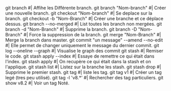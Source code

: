 git branch					                        #| Affihe les Différente branch.
git branch "Nom-branch"				                #| Créer une nouvelle branch.
git checkout "Nom-branch"				            #| Se deplace sur la branch.
git checkout -b "Nom-Branch"			            #| Créer une branche et ce déplace dessus.
git branch --no-merged				                #| List toutes les branch non mergées.
git branch -d "Nom-Branch"		                    #| Supprime la branch.
git branch -D "Nom-Branch"		                    #| Force la suppression de la branch.
git merge "Nom-Branch"					            #| Merge la branch dans master.
git commit "un message" --amend --no-edit           #| Elle permet de changer uniquement le message du dernier commit.
git log --oneline --graph			                #| Visualise le graph des commit
git stash					                        #| Remiser le code.
git stash apply --index				                #| Essaye de remettre ce qui était dans l'index.
git stash apply					                    #| On recupère ce qui était dans la stash et on l'applique.
git stash list					                    #| Listez sur la branche les stash.
git stash drop					                    #| Supprime le premier stash.
git tag 					                        #| liste les tag.
git tag v1					                        #| Créer un tag legé (tres peu utilisé).
git tag -l 'v8.*'				                    #| Rechercher des tag particuliers.
git show v8.2					                    #| Voir un tag Noté.